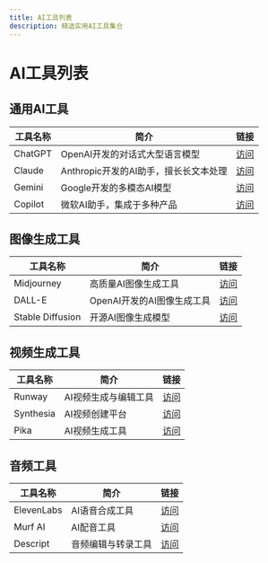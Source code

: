 ```yaml
---
title: AI工具列表
description: 精选实用AI工具集合
---
```


# AI工具列表

## 通用AI工具

| 工具名称 | 简介 | 链接 |
| --- | --- | --- |
| ChatGPT | OpenAI开发的对话式大型语言模型 | [访问](https://chat.openai.com/) |
| Claude | Anthropic开发的AI助手，擅长长文本处理 | [访问](https://claude.ai/) |
| Gemini | Google开发的多模态AI模型 | [访问](https://gemini.google.com/) |
| Copilot | 微软AI助手，集成于多种产品 | [访问](https://copilot.microsoft.com/) |

## 图像生成工具

| 工具名称 | 简介 | 链接 |
| --- | --- | --- |
| Midjourney | 高质量AI图像生成工具 | [访问](https://www.midjourney.com/) |
| DALL-E | OpenAI开发的AI图像生成工具 | [访问](https://openai.com/dall-e-3) |
| Stable Diffusion | 开源AI图像生成模型 | [访问](https://stability.ai/) |

## 视频生成工具

| 工具名称 | 简介 | 链接 |
| --- | --- | --- |
| Runway | AI视频生成与编辑工具 | [访问](https://runwayml.com/) |
| Synthesia | AI视频创建平台 | [访问](https://www.synthesia.io/) |
| Pika | AI视频生成工具 | [访问](https://pika.art/) |

## 音频工具

| 工具名称 | 简介 | 链接 |
| --- | --- | --- |
| ElevenLabs | AI语音合成工具 | [访问](https://elevenlabs.io/) |
| Murf AI | AI配音工具 | [访问](https://murf.ai/) |
| Descript | 音频编辑与转录工具 | [访问](https://www.descript.com/) |